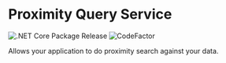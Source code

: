 # Proximity Query Service

![.NET Core Package Release](https://github.com/VerdantSparks/ProximityQueryService/workflows/.NET%20Core%20Package%20Release/badge.svg)
![CodeFactor](https://www.codefactor.io/repository/github/verdantsparks/proximityqueryservice/badge)

Allows your application to do proximity search against your data. 
